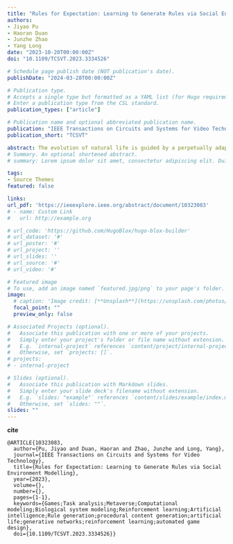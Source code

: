 ```yaml
---
title: "Rules for Expectation: Learning to Generate Rules via Social Environment Modelling"
authors:
- Jiyao Pu
- Haoran Duan
- Junzhe Zhao
- Yang Long
date: "2023-10-20T00:00:00Z"
doi: "10.1109/TCSVT.2023.3334526"

# Schedule page publish date (NOT publication's date).
publishDate: "2024-03-28T00:00:00Z"

# Publication type.
# Accepts a single type but formatted as a YAML list (for Hugo requirements).
# Enter a publication type from the CSL standard.
publication_types: ["article"]

# Publication name and optional abbreviated publication name.
publication: "IEEE Transactions on Circuits and Systems for Video Technology"
publication_short: "TCSVT"

abstract: The evolution of natural life is guided by a perpetually adaptive set of rules, encompassing natural laws, human policies, and game mechanics. Automated game design, through the creation of simulated environments populated by AI agents, embodies these rules, aligning with the objectives of artificial life research that seeks to replicate the dynamics of biological life through computational models. This paper presents a comprehensive framework, the Rule Generation Networks (RGN), devised for automated rule design, evaluation, and evolution in line with controllable expectations. We refine and formalize three cardinal elements - rules, strategies, and evaluation - to elucidate the intricate relationships inherent in rule generation tasks. The RGN integrates generative neural networks for rule design and a suite of reinforcement learning models for rule evaluation. To exemplify rule evolution and adaptation across varying environments, we introduce a controllability metric to gauge game dynamics and evolve the rule designer accordingly. Furthermore, we develop two game environments, Maze Run and Trust Evolution, modelling human exploration and societal trade dynamics, to gamify and evaluate the generated rules.
# Summary. An optional shortened abstract.
# summary: Lorem ipsum dolor sit amet, consectetur adipiscing elit. Duis posuere tellus ac convallis placerat. Proin tincidunt magna sed ex sollicitudin condimentum.

tags:
- Source Themes
featured: false

links:
url_pdf: 'https://ieeexplore.ieee.org/abstract/document/10323083'
# - name: Custom Link
#   url: http://example.org

# url_code: 'https://github.com/HugoBlox/hugo-blox-builder'
# url_dataset: '#'
# url_poster: '#'
# url_project: ''
# url_slides: ''
# url_source: '#'
# url_video: '#'

# Featured image
# To use, add an image named `featured.jpg/png` to your page's folder. 
image:
  # caption: 'Image credit: [**Unsplash**](https://unsplash.com/photos/s9CC2SKySJM)'
  focal_point: ""
  preview_only: false

# Associated Projects (optional).
#   Associate this publication with one or more of your projects.
#   Simply enter your project's folder or file name without extension.
#   E.g. `internal-project` references `content/project/internal-project/index.md`.
#   Otherwise, set `projects: []`.
# projects:
# - internal-project

# Slides (optional).
#   Associate this publication with Markdown slides.
#   Simply enter your slide deck's filename without extension.
#   E.g. `slides: "example"` references `content/slides/example/index.md`.
#   Otherwise, set `slides: ""`.
slides: ""
---
```


<!-- {{% callout note %}}
Create your slides in Markdown - click the *Slides* button to check out the example.
{{% /callout %}} -->

**cite** 
```
@ARTICLE{10323083,
  author={Pu, Jiyao and Duan, Haoran and Zhao, Junzhe and Long, Yang},
  journal={IEEE Transactions on Circuits and Systems for Video Technology}, 
  title={Rules for Expectation: Learning to Generate Rules via Social Environment Modelling}, 
  year={2023},
  volume={},
  number={},
  pages={1-1},
  keywords={Games;Task analysis;Metaverse;Computational modeling;Biological system modeling;Reinforcement learning;Artificial intelligence;Rule generation;procedural content generation;artificial life;generative networks;reinforcement learning;automated game design},
  doi={10.1109/TCSVT.2023.3334526}}
```


<!-- Add the publication's **full text** or **supplementary notes** here. You can use rich formatting such as including [code, math, and images](https://docs.hugoblox.com/content/writing-markdown-latex/). -->
